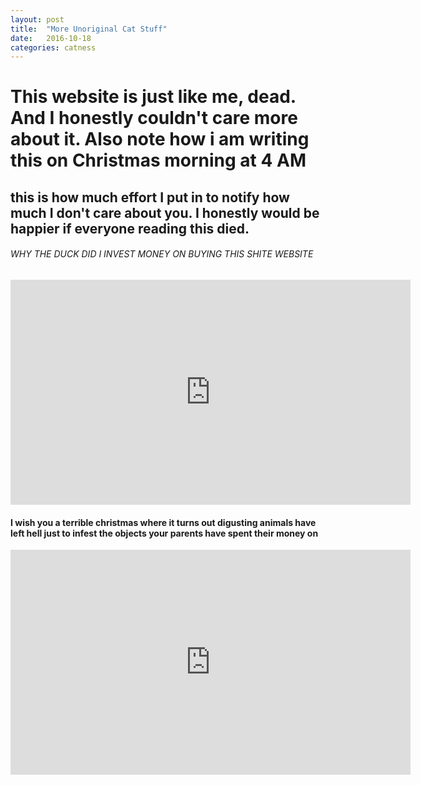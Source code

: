 ```yaml
---
layout: post
title:  "More Unoriginal Cat Stuff"
date:   2016-10-18
categories: catness
---
```

<html>
<body>
<h1> This website is just like me, dead. And I honestly couldn't care more about it. Also note how i am writing this on Christmas morning at 4 AM</h1>
<h2> this is how much effort I put in to notify how much I don't care about you. I honestly would be happier if everyone reading this died.</h2>
<h6> WHY THE DUCK DID I INVEST MONEY ON BUYING THIS SHITE WEBSITE</h6>
<iframe width="640" height="360" src="https://www.youtube.com/embed/AjPau5QYtYs" frameborder="0" allowfullscreen></iframe>
<h4>I wish you a terrible christmas where it turns out digusting animals have left hell just to infest the objects your parents have spent their money on</h4>
<iframe width="640" height="360" src="https://www.youtube.com/embed/q6EoRBvdVPQ?list=PL7XlqX4npddfrdpMCxBnNZXg2GFll7t5y" frameborder="0" allowfullscreen></iframe>
